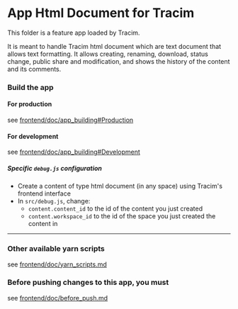 App Html Document for Tracim
===================

This folder is a feature app loaded by Tracim.

It is meant to handle Tracim html document which are text document that allows text formatting. It allows creating, renaming, download, status change, public share and modification, and shows the history of the content and its comments.

### Build the app

#### For production

see [frontend/doc/app_building#Production](../frontend/doc/app_building.md#production)

#### For development

see [frontend/doc/app_building#Development](../frontend/doc/app_building.md#development)

##### Specific `debug.js` configuration

- Create a content of type html document (in any space) using Tracim's frontend interface
- In `src/debug.js`, change:
  - `content.content_id` to the id of the content you just created
  - `content.workspace_id` to the id of the space you just created the content in

___

### Other available yarn scripts

see [frontend/doc/yarn_scripts.md](../frontend/doc/yarn_scripts.md)

### Before pushing changes to this app, you must

see [frontend/doc/before_push.md](../frontend/doc/before_push.md)
